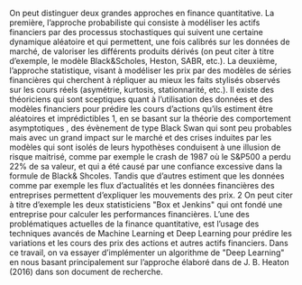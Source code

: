 On peut distinguer deux grandes approches en finance quantitative. La première, l’approche
probabiliste qui consiste à modéliser les actifs financiers par des processus stochastiques qui
suivent une certaine dynamique aléatoire et qui permettent, une fois calibrés sur les données de
marché, de valoriser les différents produits dérivés (on peut citer à titre d’exemple, le modèle
Black&Scholes, Heston, SABR, etc.). La deuxième, l’approche statistique, visant à modéliser les
prix par des modèles de séries financières qui cherchent à répliquer au mieux les faits stylisés
observés sur les cours réels (asymétrie, kurtosis, stationnarité, etc.).
Il existe des théoriciens qui sont sceptiques quant à l’utilisation des données et des modèles
financiers pour prédire les cours d’actions qu’ils estiment être aléatoires et imprédictibles 1, en
se basant sur la théorie des comportement asymptotiques , des évènement de type Black Swan
qui sont peu probables mais avec un grand impact sur le marché et des crises induites par
les modèles qui sont isolés de leurs hypothèses conduisent à une illusion de risque maitrisé,
comme par exemple le crash de 1987 où le S&P500 a perdu 22% de sa valeur, et qui a été
causé par une confiance excessive dans la formule de Black& Shcoles. Tandis que d’autres
estiment que les données comme par exemple les flux d’actualités et les données financières des
entreprises permettent d’expliquer les mouvements des prix. 2 On peut citer à titre d’exemple les
deux statisticiens "Box et Jenkins" qui ont fondé une entreprise pour calculer les performances
financières.
L’une des problématiques actuelles de la finance quantitative, est l’usage des techniques avancés
de Machine Learning et Deep Learning pour prédire les variations et les cours des prix des actions
et autres actifs financiers. Dans ce travail, on va essayer d’implémenter un algorithme de "Deep
Learning" en nous basant principalement sur l’approche élaboré dans de J. B. Heaton (2016) dans son 
document de recherche.
